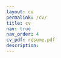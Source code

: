 ```yaml
---
layout: cv
permalink: /cv/
title: cv
nav: true
nav_order: 4
cv_pdf: resume.pdf
description:
---
```

